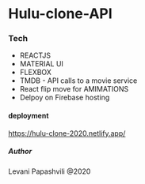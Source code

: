 # Hulu-clone-API

### Tech
* REACTJS
* MATERIAL UI
* FLEXBOX
* TMDB - API calls to a movie service
* React flip move for AMIMATIONS
* Delpoy on Firebase hosting

#### deployment
https://hulu-clone-2020.netlify.app/

##### Author
Levani Papashvili @2020
